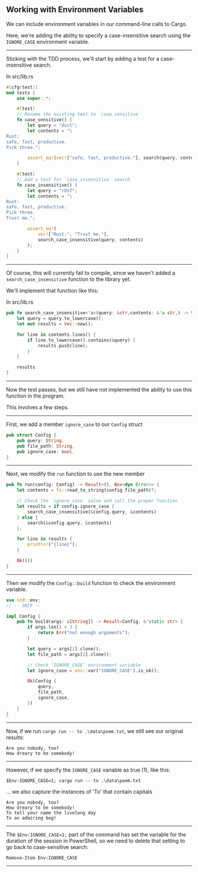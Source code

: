 ## Working with Environment Variables ##

We can include environment variables in our command-line calls to Cargo.

Here, we're adding the ability to specify a case-insensitive search using
the ```IGNORE_CASE``` environment variable.

---

Sticking with the TDD process, we'll start by adding a test for a 
case-insensitive search.

In src/lib.rs

```rust
#[cfg(test)]
mod tests {
    use super::*;

    #[test]
    // Rename the existing test to `case_sensitive`
    fn case_sensitive() {
        let query = "duct";
        let contents = "\
Rust:
safe, fast, productive.
Pick three.";

        assert_eq!(vec!["safe, fast, productive."], search(query, contents));
    }

    #[test]
    // Add a test for `case_insensitive` search
    fn case_insensitive() {
        let query = "rUsT";
        let contents = "\
Rust:
safe, fast, productive.
Pick three.
Trust me.";

        assert_eq!(
            vec!["Rust:", "Trust me."],
            search_case_insensitive(query, contents)
        );
    }
}
```

---

Of course, this will currently fail to compile, since we haven't added a
```search_case_insensitive``` function to the library yet.

We'll implement that function like this:

In src/lib.rs

```rust
pub fn search_case_insensitive<'a>(query: &str,contents: &'a str,) -> Vec<&'a str> {
    let query = query.to_lowercase();
    let mut results = Vec::new();

    for line in contents.lines() {
        if line.to_lowercase().contains(&query) {
            results.push(line);
        }
    }

    results
}
```

---

Now the test passes, but we still have not implemented the ability to use
this function in the program.

This involves a few steps.

---

First, we add a member ```ignore_case``` to our ```Config``` struct

```rust
pub struct Config {
    pub query: String,
    pub file_path: String,
    pub ignore_case: bool,
}
```

---

Next, we modify the ```run``` function to use the new member

```rust
pub fn run(config: Config) -> Result<(), Box<dyn Error>> {
    let contents = fs::read_to_string(config.file_path)?;

    // Check the `ignore_case` value and call the proper function
    let results = if config.ignore_case {
        search_case_insensitive(&config.query, &contents)
    } else {
        search(&config.query, &contents)
    };

    for line in results {
        println!("{line}");
    }

    Ok(())
}
```

---

Then we modify the ```Config::build``` function to check the environment
variable.

```rust
use std::env;
// -- SNIP --

impl Config {
    pub fn build(args: &[String]) -> Result<Config, &'static str> {
        if args.len() < 3 {
            return Err("not enough arguments");
        }

        let query = args[1].clone();
        let file_path = args[2].clone();

        // Check `IGNORE_CASE` environment variable
        let ignore_case = env::var("IGNORE_CASE").is_ok();

        Ok(Config {
            query,
            file_path,
            ignore_case,
        })
    }
}
```

---

Now, if we run ```cargo run -- to .\data\poem.txt```, we still see our
original results:

```
Are you nobody, too?
How dreary to be somebody!
```

---

However, if we specify the ```IGNORE_CASE``` variable as true (1), like
this:

```
$Env:IGNORE_CASE=1; cargo run -- to .\data\poem.txt
```

... we also capture the instances of 'To' that contain capitals

```
Are you nobody, too?
How dreary to be somebody!        
To tell your name the livelong day
To an admiring bog!
```

---

The ```$Env:IGNORE_CASE=1;``` part of the command has set the variable
for the duration of the session in PowerShell, so we need to delete
that setting to go back to case-sensitive search:

```
Remove-Item Env:IGNORE_CASE
```

---

